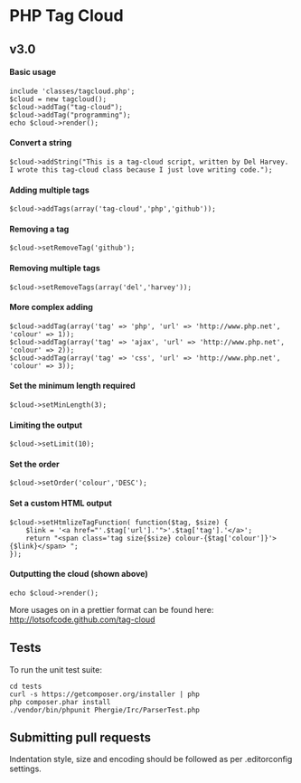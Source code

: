 # PHP Tag Cloud
## v3.0

#### Basic usage

	include 'classes/tagcloud.php';
	$cloud = new tagcloud();
	$cloud->addTag("tag-cloud");
	$cloud->addTag("programming");
	echo $cloud->render();

#### Convert a string

	$cloud->addString("This is a tag-cloud script, written by Del Harvey. I wrote this tag-cloud class because I just love writing code.");

#### Adding multiple tags

	$cloud->addTags(array('tag-cloud','php','github'));

#### Removing a tag

	$cloud->setRemoveTag('github');

#### Removing multiple tags

	$cloud->setRemoveTags(array('del','harvey'));

#### More complex adding

	$cloud->addTag(array('tag' => 'php', 'url' => 'http://www.php.net', 'colour' => 1));
	$cloud->addTag(array('tag' => 'ajax', 'url' => 'http://www.php.net', 'colour' => 2));
	$cloud->addTag(array('tag' => 'css', 'url' => 'http://www.php.net', 'colour' => 3));

#### Set the minimum length required

	$cloud->setMinLength(3);

#### Limiting the output
	$cloud->setLimit(10);

#### Set the order
	$cloud->setOrder('colour','DESC');

#### Set a custom HTML output

	$cloud->setHtmlizeTagFunction( function($tag, $size) {
		$link = '<a href="'.$tag['url'].'">'.$tag['tag'].'</a>';
		return "<span class='tag size{$size} colour-{$tag['colour']}'>{$link}</span> ";
	});

#### Outputting the cloud (shown above)

	echo $cloud->render();

More usages on in a prettier format can be found here: http://lotsofcode.github.com/tag-cloud

## Tests

To run the unit test suite:

```
cd tests
curl -s https://getcomposer.org/installer | php
php composer.phar install
./vendor/bin/phpunit Phergie/Irc/ParserTest.php
```

## Submitting pull requests

Indentation style, size and encoding should be followed as per .editorconfig settings.
